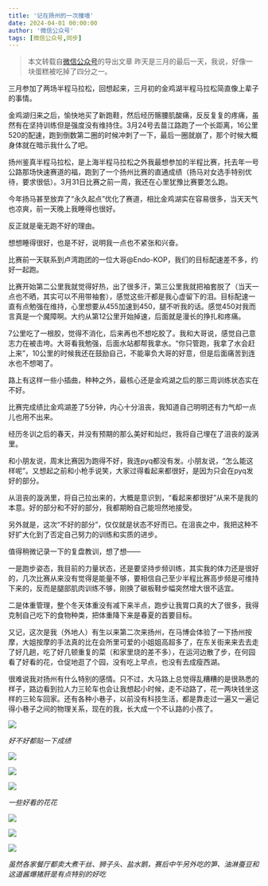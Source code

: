 ```yaml
---
title: '记在扬州的一次撞墙'
date: 2024-04-01 00:00:00
author: '微信公众号'
tags: [微信公众号,同步]
---
```


> 本文转载自[微信公众号](https://mp.weixin.qq.com/)的导出文章
昨天是三月的最后一天，我说，好像一块蛋糕被吃掉了四分之一。

三月参加了两场半程马拉松，回想起来，三月初的金鸡湖半程马拉松简直像上辈子的事情。

金鸡湖归来之后，愉快地买了新跑鞋，然后经历髂腰肌酸痛，反反复复的疼痛，虽然有在坚持训练但是强度没有维持住。3月24号去苗江路跑了一个长距离，16公里520的配速，跑到倒数第二圈的时候冲刺了一下，最后一圈就崩了，那个时候大概身体就在暗示我什么了吧。

扬州鉴真半程马拉松，是上海半程马拉松之外我最想参加的半程比赛，托去年一号公路那场快速赛道的福，跑到了一个扬州比赛的直通成绩（扬马对女选手特别优待，要求很低）。3月31日比赛之前一周，我还在心里犹豫比赛要怎么跑。

今年扬马甚至放弃了“永久起点”优化了赛道，相比金鸡湖实在容易很多，当天天气也凉爽，前一天晚上我睡得也很好。

反正就是毫无跑不好的理由。

想想睡得很好，也是不好，说明我一点也不紧张和兴奋。

比赛前一天联系到卢湾跑团的一位大哥@Endo-KOP，我们的目标配速差不多，约好一起跑。

比赛开始第二公里我就觉得好热，出了很多汗，第三公里我就把袖套脱了（当天一点也不晒，其实可以不用带袖套），感觉这些汗都是我心虚留下的泪。目标配速一直有点勉强在维持，心里想要从455加速到450，腿不听我的话。感觉450对我而言真是一个魔障啊。大约从第12公里开始掉速，后面就是漫长的挣扎和疼痛。

7公里吃了一根胶，觉得不消化，后来再也不想吃胶了。我和大哥说，感觉自己意志力在被击垮。大哥看我勉强，后面水站都帮我拿水。“你只管跑，我拿了水会赶上来”，10公里的时候我还在鼓励自己，不能辜负大哥的好意，但是后面痛苦到连水也不想喝了。

路上有这样一些小插曲，种种之外，最核心还是金鸡湖之后的那三周训练状态实在不好。

比赛完成绩比金鸡湖差了5分钟，内心十分沮丧，我知道自己明明还有力气却一点儿也用不出来。

经历冬训之后的春天，并没有预期的那么美好和灿烂，我将自己埋在了沮丧的漩涡里。

和小朋友说，周末比赛因为跑得不好，我连pyq都没有发。小朋友说，“怎么能这样呢”。又想起之前和小枪手说笑，大家过得看起来都很好，是因为只会在pyq发好的部分。

从沮丧的漩涡里，将自己拉出来的，大概是意识到，“看起来都很好”从来不是我的本意。好的部分和不好的部分，我都期盼自己能坦然地接受。

另外就是，这次“不好的部分”，仅仅就是状态不好而已。在沮丧之中，我把这种不好扩大化到了否定自己努力的训练和实质的进步。

值得稍微记录一下的复盘教训，想了想——

一是跑步姿态，我目前的力量状态，还是要坚持步频训练，其实我的体力还是很好的，几次比赛从来没有觉得是能量不够，要相信自己至少半程比赛高步频是可维持下来的，反而是腿部肌肉训练不够，刚换了碳板鞋步幅突然增大很不适宜。

二是体重管理，整个冬天体重没有减下来半点，跑步让我胃口真的大了很多，我得克制自己吃下的食物种类，把体重降下来是春夏的首要目标。

又记，这次是我（外地人）有生以来第二次来扬州，在马博会体验了一下扬州按摩，大姐按摩的手法真的比在会所里可爱的小姐姐高超多了，在东关街来来去去走了好几趟，吃了好几顿重复的菜（和家里烧的差不多），在运河边散了步，在何园看了好看的花，仓促地逛了个园，没有吃上早点，也没有去成瘦西湖。

很难说我对扬州有什么特别的感情。只不过，大马路上总觉得乱糟糟的是很熟悉的样子，路边看到拉人力三轮车也会让我想起小时候，走不动路了，花一两块钱坐这样的三轮车回家。还有各种小巷子，以前没有科技生活，都是靠走过一遍又一遍记得小巷子之间的物理关系，现在的我，长大成一个不认路的小孩了。

![](./assets/17556660400880.7666430123638488.jpeg)

*好不好都贴一下成绩*

![](./assets/17556660400940.3720745857596909.jpeg)

![](./assets/17556660401100.0018596181096375286.jpeg)

![](./assets/17556660401390.5825454937731006.jpeg)

*一些好看的花花*

![](./assets/17556660401440.6942365341262358.jpeg)

![](./assets/17556660401480.9622347144429433.jpeg)

![](./assets/17556660401520.6839133393817601.jpeg)

*虽然各家餐厅都卖大煮干丝、狮子头、盐水鹅，赛后中午另外吃的笋、油淋蚕豆和这道酱爆猪肝是有点特别的好吃*